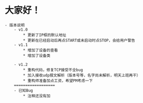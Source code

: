 # 大家好！ #
	- 版本说明
		- v1.0
			* 更新了IP框的默认地址
			* 更新在已经启动后再点START或未启动时点STOP，会给用户警告
		- v1.1
			* 增加了设备的查看
			* 增加了设备类
		
		- v1.2
			* 重构代码，修复TCP接受不全bug
			* 加入接收udp报文解析（版本号等，名字尚未解析，明天上班再干）
			* 重构师准备加点工资，希望PM考虑一下
		==================
		- 已知Bug
			* 注释还没有加